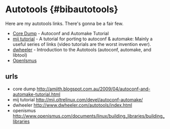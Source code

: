 
Autotools 				{#bibautotools}
=========

Here are my autotools links. There's gonna be a fair few.

* [Core Dump] - Autoconf and Automake Tutorial
* [mij tutorial] - A tutorial for porting to autoconf & automake:
  Mainly a useful series of links (video tutorials are the worst invention ever).
* [dwheeler] - Introduction to the Autotools (autoconf, automake, and libtool)
* [OpenIsmus]



urls
----

* core dump <http://amjith.blogspot.com.au/2009/04/autoconf-and-automake-tutorial.html>
* mij tutorial <http://mij.oltrelinux.com/devel/autoconf-automake/>
* dwheeler <http://www.dwheeler.com/autotools/index.html>
* openismus <http://www.openismus.com/documents/linux/building_libraries/building_libraries>



[core dump]:http://amjith.blogspot.com.au/2009/04/autoconf-and-automake-tutorial.html
[mij tutorial]:http://mij.oltrelinux.com/devel/autoconf-automake/
[dwheeler]:http://www.dwheeler.com/autotools/index.html
[openismus]:http://www.openismus.com/documents/linux/building_libraries/building_libraries
